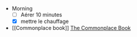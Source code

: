 - Morning
  * [ ] Aérer 10 minutes
  * [x] mettre le chauffage
- [[Commonplace book]] [The Commonplace Book ](https://ethanmaurice.com/blog/the-commonplace-book)